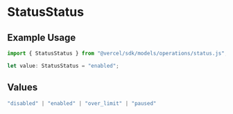 # StatusStatus

## Example Usage

```typescript
import { StatusStatus } from "@vercel/sdk/models/operations/status.js";

let value: StatusStatus = "enabled";
```

## Values

```typescript
"disabled" | "enabled" | "over_limit" | "paused"
```